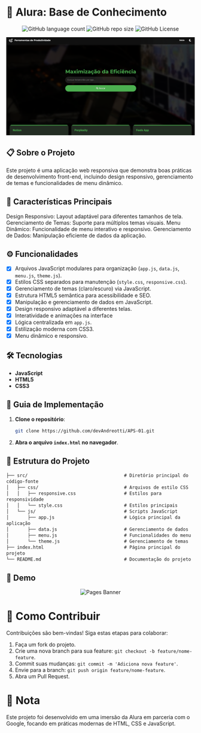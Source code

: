 # 🚀 Alura: Base de Conhecimento
<p align="center">
  <!-- Contador de linguagens do GitHub -->
  <img alt="GitHub language count" src="https://img.shields.io/github/languages/count/devAndreotti/essential-tools-navigator?color=FFF&labelColor=4bae4f&style=flat-square">
  <!-- Tamanho do repositório no GitHub -->
  <img alt="GitHub repo size" src="https://img.shields.io/github/repo-size/devAndreotti/essential-tools-navigator?color=FFF&labelColor=4bae4f&style=flat-square">
  <!-- Licença do GitHub -->
  <img alt="GitHub License" src="https://img.shields.io/github/license/devAndreotti/essential-tools-navigator?color=FFF&labelColor=4bae4f&style=flat-square">
</p>

<div align="center">
<img src="./home-black.png" alt="Home do Projeto"/>
</div>

## 📋 Sobre o Projeto
Este projeto é uma aplicação web responsiva que demonstra boas práticas de desenvolvimento front-end, incluindo design responsivo, gerenciamento de temas e funcionalidades de menu dinâmico.

## 🌟 Características Principais
Design Responsivo: Layout adaptável para diferentes tamanhos de tela.
Gerenciamento de Temas: Suporte para múltiplos temas visuais.
Menu Dinâmico: Funcionalidade de menu interativo e responsivo.
Gerenciamento de Dados: Manipulação eficiente de dados da aplicação.

## ⚙️ Funcionalidades
- [x] Arquivos JavaScript modulares para organização (`app.js`, `data.js`, `menu.js`, `theme.js`).
- [x] Estilos CSS separados para manutenção (`style.css`, `responsive.css`).
- [x] Gerenciamento de temas (claro/escuro) via JavaScript.
- [x] Estrutura HTML5 semântica para acessibilidade e SEO.
- [x] Manipulação e gerenciamento de dados em JavaScript.
- [x] Design responsivo adaptável a diferentes telas.
- [x] Interatividade e animações na interface
- [x] Lógica centralizada em `app.js`.
- [x] Estilização moderna com CSS3.
- [x] Menu dinâmico e responsivo.

## 🛠 Tecnologias
- **JavaScript**
- **HTML5**
- **CSS3**

## 🧭 Guia de Implementação
1. **Clone o repositório**:
   ```bash
   git clone https://github.com/devAndreotti/APS-01.git
   ```
2. **Abra o arquivo `index.html` no navegador**.

## 🚀 Estrutura do Projeto
```
├── src/                                    # Diretório principal do código-fonte
│   ├── css/                                # Arquivos de estilo CSS
│   │   ├── responsive.css                  # Estilos para responsividade
│   │   └── style.css                       # Estilos principais
│   └── js/                                 # Scripts JavaScript
│       ├── app.js                          # Lógica principal da aplicação
│       ├── data.js                         # Gerenciamento de dados
│       ├── menu.js                         # Funcionalidades do menu
│       └── theme.js                        # Gerenciamento de temas
├── index.html                              # Página principal do projeto
└── README.md                               # Documentação do projeto
```

## 📱 Demo
<div align="center">
  <img src="./pages.png" alt="Pages Banner"/>
</div>

# 💪 Como Contribuir
Contribuições são bem-vindas! Siga estas etapas para colaborar:
1. Faça um fork do projeto.
2. Crie uma nova branch para sua feature: `git checkout -b feature/nome-feature`.
3. Commit suas mudanças: `git commit -m 'Adiciona nova feature'`.
4. Envie para a branch: `git push origin feature/nome-feature`.
5. Abra um Pull Request.

# 📝 Nota
Este projeto foi desenvolvido em uma imersão da Alura em parceria com o Google, focando em práticas modernas de HTML, CSS e JavaScript.
